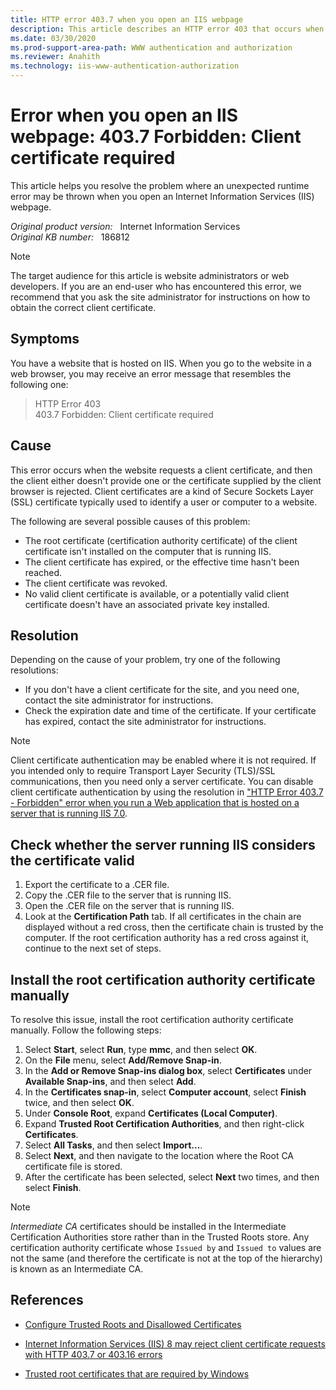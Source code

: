 ```yaml
---
title: HTTP error 403.7 when you open an IIS webpage
description: This article describes an HTTP error 403 that occurs when you open an IIS webpage, and provides a resolution.
ms.date: 03/30/2020
ms.prod-support-area-path: WWW authentication and authorization
ms.reviewer: Anahith
ms.technology: iis-www-authentication-authorization
---
```

# Error when you open an IIS webpage: 403.7 Forbidden: Client certificate required

This article helps you resolve the problem where an unexpected runtime error may be thrown when you open an Internet Information Services (IIS) webpage.

_Original product version:_ &nbsp; Internet Information Services  
_Original KB number:_ &nbsp; 186812

> [!NOTE]
> The target audience for this article is website administrators or web developers. If you are an end-user who has encountered this error, we recommend that you ask the site administrator for instructions on how to obtain the correct client certificate.

## Symptoms

You have a website that is hosted on IIS. When you go to the website in a web browser, you may receive an error message that resembles the following one:

> HTTP Error 403  
> 403.7 Forbidden: Client certificate required

## Cause

This error occurs when the website requests a client certificate, and then the client either doesn't provide one or the certificate supplied by the client browser is rejected. Client certificates are a kind of Secure Sockets Layer (SSL) certificate typically used to identify a user or computer to a website.

The following are several possible causes of this problem:

- The root certificate (certification authority certificate) of the client certificate isn't installed on the computer that is running IIS.
- The client certificate has expired, or the effective time hasn't been reached.
- The client certificate was revoked.
- No valid client certificate is available, or a potentially valid client certificate doesn't have an associated private key installed.

## Resolution

Depending on the cause of your problem, try one of the following resolutions:

- If you don't have a client certificate for the site, and you need one, contact the site administrator for instructions.
- Check the expiration date and time of the certificate. If your certificate has expired, contact the site administrator for instructions.

> [!NOTE]
> Client certificate authentication may be enabled where it is not required. If you intended only to require Transport Layer Security (TLS)/SSL communications, then you need only a server certificate. You can disable client certificate authentication by using the resolution in ["HTTP Error 403.7 - Forbidden" error when you run a Web application that is hosted on a server that is running IIS 7.0](https://support.microsoft.com/help/942067).

## Check whether the server running IIS considers the certificate valid

1. Export the certificate to a .CER file.
2. Copy the .CER file to the server that is running IIS.
3. Open the .CER file on the server that is running IIS.
4. Look at the **Certification Path** tab. If all certificates in the chain are displayed without a red cross, then the certificate chain is trusted by the computer. If the root certification authority has a red cross against it, continue to the next set of steps.

## Install the root certification authority certificate manually

To resolve this issue, install the root certification authority certificate manually. Follow the following steps:

1. Select **Start**, select **Run**, type **mmc**, and then select **OK**.
2. On the **File** menu, select **Add/Remove Snap-in**.
3. In the **Add or Remove Snap-ins dialog box**, select **Certificates** under **Available Snap-ins**, and then select **Add**.
4. In the **Certificates snap-in**, select **Computer account**, select **Finish** twice, and then select **OK**.
5. Under **Console Root**, expand **Certificates (Local Computer)**.
6. Expand **Trusted Root Certification Authorities**, and then right-click **Certificates**.
7. Select **All Tasks**, and then select **Import...**.
8. Select **Next**, and then navigate to the location where the Root CA certificate file is stored.
9. After the certificate has been selected, select **Next** two times, and then select **Finish**.

> [!NOTE]
> *Intermediate CA* certificates should be installed in the Intermediate Certification Authorities store rather than in the Trusted Roots store. Any certification authority certificate whose `Issued by` and `Issued to` values are not the same (and therefore the certificate is not at the top of the hierarchy) is known as an Intermediate CA.

## References

- [Configure Trusted Roots and Disallowed Certificates](/previous-versions/windows/it-pro/windows-server-2012-R2-and-2012/dn265983(v=ws.11))

- [Internet Information Services (IIS) 8 may reject client certificate requests with HTTP 403.7 or 403.16 errors](https://support.microsoft.com/help/2802568)

- [Trusted root certificates that are required by Windows](https://support.microsoft.com/help/293781)
